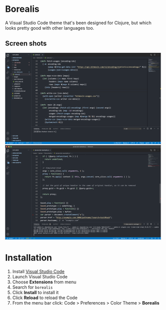 # Borealis

A Visual Studio Code theme that's been designed for Clojure, but which looks pretty good with other languages too.

## Screen shots
![Clojure](https://github.com/Misophistful/borealis-vscode-theme/raw/main/Clojure.png)
![JavaScript](https://github.com/Misophistful/borealis-vscode-theme/raw/main/JavaScript.png)

# Installation

1.  Install [Visual Studio Code](https://code.visualstudio.com/)
2.  Launch Visual Studio Code
3.  Choose **Extensions** from menu
4.  Search for `borealis`
5.  Click **Install** to install it
6.  Click **Reload** to reload the Code
7.  From the menu bar click: Code > Preferences > Color Theme > **Borealis**
